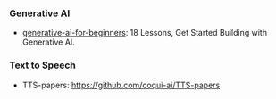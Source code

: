 ### Generative AI

- [generative-ai-for-beginners](https://github.com/microsoft/generative-ai-for-beginners): 18 Lessons, Get Started Building with Generative AI.



### Text to Speech

- TTS-papers: https://github.com/coqui-ai/TTS-papers